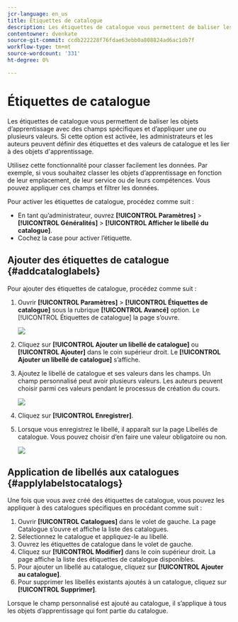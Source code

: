 ```yaml
---
jcr-language: en_us
title: Étiquettes de catalogue
description: Les étiquettes de catalogue vous permettent de baliser les objets d’apprentissage avec des champs spécifiques et d’appliquer une ou plusieurs valeurs. Si cette option est activée, les administrateurs et les auteurs peuvent définir des étiquettes et des valeurs de catalogue et les lier à des objets d'apprentissage.
contentowner: dvenkate
source-git-commit: ccdb222228f76fdae63ebb0a808824ad6ac1db7f
workflow-type: tm+mt
source-wordcount: '331'
ht-degree: 0%

---
```




# Étiquettes de catalogue

Les étiquettes de catalogue vous permettent de baliser les objets d’apprentissage avec des champs spécifiques et d’appliquer une ou plusieurs valeurs. Si cette option est activée, les administrateurs et les auteurs peuvent définir des étiquettes et des valeurs de catalogue et les lier à des objets d&#39;apprentissage.

Utilisez cette fonctionnalité pour classer facilement les données. Par exemple, si vous souhaitez classer les objets d’apprentissage en fonction de leur emplacement, de leur service ou de leurs compétences. Vous pouvez appliquer ces champs et filtrer les données.

Pour activer les étiquettes de catalogue, procédez comme suit :

* En tant qu’administrateur, ouvrez **[!UICONTROL Paramètres]** > **[!UICONTROL Généralités]** > **[!UICONTROL Afficher le libellé du catalogue]**.
* Cochez la case pour activer l’étiquette.

## Ajouter des étiquettes de catalogue {#addcataloglabels}

Pour ajouter des étiquettes de catalogue, procédez comme suit :

1. Ouvrir  **[!UICONTROL Paramètres]** > **[!UICONTROL Étiquettes de catalogue]** sous la rubrique **[!UICONTROL Avancé]** option. Le [!UICONTROL Étiquettes de catalogue] la page s’ouvre.

   ![](assets/catalog-labels-page.png)

1. Cliquez sur **[!UICONTROL Ajouter un libellé de catalogue]** ou **[!UICONTROL Ajouter]** dans le coin supérieur droit. Le **[!UICONTROL Ajouter un libellé de catalogue]** s’affiche.
1. Ajoutez le libellé de catalogue et ses valeurs dans les champs. Un champ personnalisé peut avoir plusieurs valeurs. Les auteurs peuvent choisir parmi ces valeurs pendant le processus de création du cours.

   ![](assets/add-labels.png)

1. Cliquez sur **[!UICONTROL Enregistrer]**.
1. Lorsque vous enregistrez le libellé, il apparaît sur la page Libellés de catalogue. Vous pouvez choisir d’en faire une valeur obligatoire ou non.

   ![](assets/catalog-label.png)

## Application de libellés aux catalogues {#applylabelstocatalogs}

Une fois que vous avez créé des étiquettes de catalogue, vous pouvez les appliquer à des catalogues spécifiques en procédant comme suit :

1. Ouvrir **[!UICONTROL Catalogues]** dans le volet de gauche. La page Catalogue s’ouvre et affiche la liste des catalogues.
1. Sélectionnez le catalogue et appliquez-le au libellé.
1. Ouvrez les étiquettes de catalogue dans le volet de gauche.
1. Cliquez sur **[!UICONTROL Modifier]** dans le coin supérieur droit. La page affiche la liste des étiquettes de catalogue disponibles.
1. Pour ajouter un libellé au catalogue, cliquez sur **[!UICONTROL Ajouter au catalogue]**.
1. Pour supprimer les libellés existants ajoutés à un catalogue, cliquez sur **[!UICONTROL Supprimer]**.

Lorsque le champ personnalisé est ajouté au catalogue, il s’applique à tous les objets d’apprentissage qui font partie du catalogue.

